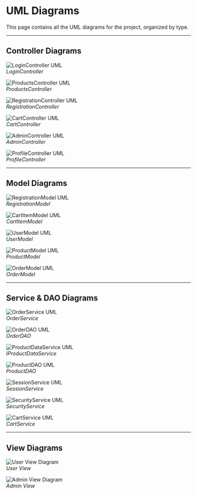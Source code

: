 # UML Diagrams

This page contains all the UML diagrams for the project, organized by type.

---

## Controller Diagrams

![LoginController UML](Images/UML%20Diagrams/LoginControllerUML.png)  
*LoginController*  

![ProductsController UML](Images/UML%20Diagrams/ProductsControllerUML.png)  
*ProductsController*  

![RegistrationController UML](Images/UML%20Diagrams/RegistrationControllerUML.png)  
*RegistrationController*  

![CartController UML](Images/UML%20Diagrams/CCUML.png)  
*CartController* 

![AdminController UML](Images/UML%20Diagrams/ACUML.png)  
*AdminController* 

![ProfileController UML](Images/UML%20Diagrams/PCUML.png)  
*ProfileController* 

---

## Model Diagrams

![RegistrationModel UML](Images/UML%20Diagrams/RegistrationModelUML.png)  
*RegistrationModel*  

![CartItemModel UML](Images/UML%20Diagrams/CIMUML.png)  
*CartItemModel*  

![UserModel UML](Images/UML%20Diagrams/UMUML.png)  
*UserModel*  

![ProductModel UML](Images/UML%20Diagrams/PMUML.png)  
*ProductModel*  

![OrderModel UML](Images/UML%20Diagrams/OMUML.png)  
*OrderModel*  

---

## Service & DAO Diagrams

![OrderService UML](Images/UML%20Diagrams/OSUML.png)  
*OrderService*  

![OrderDAO UML](Images/UML%20Diagrams/OCUML.png)  
*OrderDAO*  

![ProductDataService UML](Images/UML%20Diagrams/IProductDataServiceUML.png)  
*IProductDataService*  

![ProductDAO UML](Images/UML%20Diagrams/PDAOUML.png)  
*ProductDAO*  

![SessionService UML](Images/UML%20Diagrams/SSUML.png)  
*SessionService*  

![SecurityService UML](Images/UML%20Diagrams/SDAOUML.png)  
*SecurityService* 

![CartService UML](Images/UML%20Diagrams/CSUML.png)  
*CartService*   

---

## View Diagrams

![User View Diagram](Images/View%20Diagrams/UserDiagram.png)  
*User View*  

![Admin View Diagram](Images/View%20Diagrams/AdminViewDiagram.png)  
*Admin View*  

